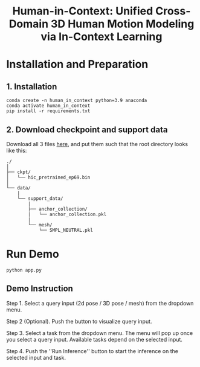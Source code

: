 <p align="center">
  <h1 align="center">Human-in-Context: Unified Cross-Domain 3D Human Motion Modeling via In-Context Learning</h1>

# Installation and Preparation

## 1. Installation
```
conda create -n human_in_context python=3.9 anaconda
conda activate human_in_context
pip install -r requirements.txt
```

## 2. Download checkpoint and support data


Download all 3 files [here](https://drive.google.com/drive/folders/1UzFbrMtzAmvJKvuDi63yz72iSdQqGjvq?usp=drive_link), and put them such that the root directory looks like this:

```
./
│
├── ckpt/
│   └── hic_pretrained_ep69.bin
│
└── data/
    |
    └── support_data/
        |
        ├── anchor_collection/
        |   └── anchor_collection.pkl
        |
        └── mesh/
            └── SMPL_NEUTRAL.pkl
```

# Run Demo

```
python app.py
```

## Demo Instruction

Step 1. Select a query input (2d pose / 3D pose / mesh) from the dropdown menu.

Step 2 (Optional). Push the button to visualize query input.

Step 3. Select a task from the dropdown menu. The menu will pop up once you select a query input. Available tasks depend on the selected input.

Step 4. Push the ''Run Inference'' button to start the inference on the selected input and task.